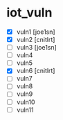 # iot_vuln

- [x] vuln1 [joe1sn]
- [x] vuln2 [cnitlrt]
- [ ] vuln3 [joe1sn]
- [ ] vuln4
- [ ] vuln5
- [x] vuln6 [cnitlrt]
- [ ] vuln7
- [ ] vuln8
- [ ] vuln9
- [ ] vuln10
- [ ] vuln11
